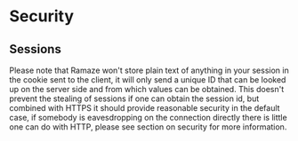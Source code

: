 # Security

## Sessions

Please note that Ramaze won't store plain text of anything in your session in
the cookie sent to the client, it will only send a unique ID that can be looked
up on the server side and from which values can be obtained. This doesn't
prevent the stealing of sessions if one can obtain the session id, but combined
with HTTPS it should provide reasonable security in the default case, if
somebody is eavesdropping on the connection directly there is little one can do
with HTTP, please see section on security for more information.
